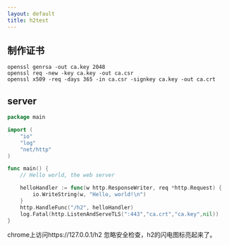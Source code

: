 ```yaml
---
layout: default
title: h2test
---
```


## 制作证书
```
openssl genrsa -out ca.key 2048
openssl req -new -key ca.key -out ca.csr
openssl x509 -req -days 365 -in ca.csr -signkey ca.key -out ca.crt

```
## server

```go
package main

import (
	"io"
	"log"
	"net/http"
)

func main() {
	// Hello world, the web server

	helloHandler := func(w http.ResponseWriter, req *http.Request) {
		io.WriteString(w, "Hello, world!\n")
	}
	http.HandleFunc("/h2", helloHandler)
	log.Fatal(http.ListenAndServeTLS(":443","ca.crt","ca.key",nil))
}
```

chrome上访问https://127.0.0.1/h2 忽略安全检查，h2的闪电图标亮起来了。
